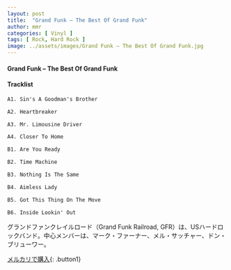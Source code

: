 ```yaml
---
layout: post
title:  "Grand Funk – The Best Of Grand Funk"
author: mmr
categories: [ Vinyl ]
tags: [ Rock, Hard Rock ]
image: ../assets/images/Grand Funk – The Best Of Grand Funk.jpg
---
```


#### Grand Funk – The Best Of Grand Funk

#### Tracklist
```md
A1. Sin's A Goodman's Brother

A2. Heartbreaker

A3. Mr. Limousine Driver

A4. Closer To Home

B1. Are You Ready

B2. Time Machine

B3. Nothing Is The Same

B4. Aimless Lady

B5. Got This Thing On The Move

B6. Inside Lookin' Out
```

グランドファンクレイルロード（Grand Funk Railroad, GFR）は、USハードロックバンド。中心メンバーは、マーク・ファーナー、メル・サッチャー、ドン・ブリューワー。


[メルカリで購入](https://jp.mercari.com/item/m80305253218){: .button1}

